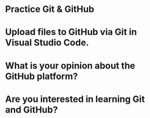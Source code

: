 # Practice Git & GitHub
# Upload files to GitHub via Git in Visual Studio Code.
# What is your opinion about the GitHub platform?
# Are you interested in learning Git and GitHub?